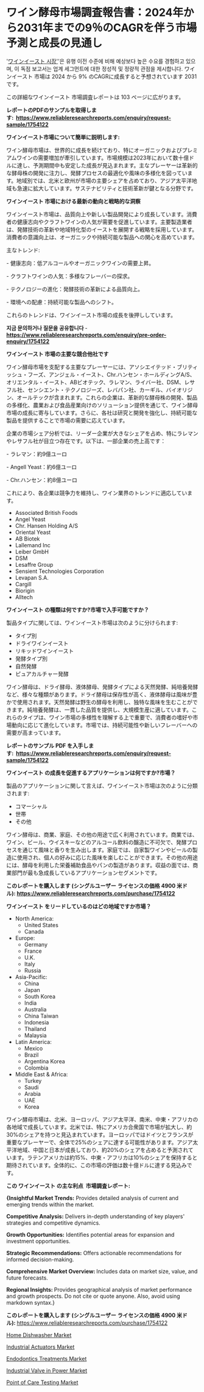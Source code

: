 <p><h1>ワイン酵母市場調査報告書：2024年から2031年までの9％のCAGRを伴う市場予測と成長の見通し</h1></p><p>'<a href="https://www.reliableresearchreports.com/wine-yeast-r1754122?utm_campaign=107&utm_medium=36&utm_source=Github&utm_content=ia&utm_term=21102024&utm_id=wine-yeast">ワインイースト 시장'</a>'은 유행 이전 수준에 비해 예상보다 높은 수요를 경험하고 있으며, 이 독점 보고서는 업계 세그먼트에 대한 정성적 및 정량적 관점을 제시합니다. ワインイースト 市場は 2024 から 9% のCAGRに成長すると予想されています 2031&nbsp; です。</p>
<p>この詳細なワインイースト 市場調査レポートは 103 ページに広がります。</p>
<p><strong>レポートのPDFのサンプルを取得します</strong><strong>:&nbsp;&nbsp;<a href="https://www.reliableresearchreports.com/enquiry/request-sample/1754122?utm_campaign=107&utm_medium=36&utm_source=Github&utm_content=ia&utm_term=21102024&utm_id=wine-yeast">https://www.reliableresearchreports.com/enquiry/request-sample/1754122</a></strong></p>
<p><strong>ワインイースト市場について簡単に説明します:</strong></p>
<p><p>ワイン酵母市場は、世界的に成長を続けており、特にオーガニックおよびプレミアムワインの需要増加が牽引しています。市場規模は2023年において数十億ドルに達し、予測期間中も安定した成長が見込まれます。主なプレーヤーは革新的な酵母株の開発に注力し、発酵プロセスの最適化や風味の多様化を図っています。地域別では、北米と欧州が市場の主要シェアを占めており、アジア太平洋地域も急速に拡大しています。サステナビリティと技術革新が鍵となる分野です。</p></p>
<p><strong>ワインイースト 市場における最新の動向と戦略的な洞察</strong></p>
<p><p>ワインイースト市場は、品質向上や新しい製品開発により成長しています。消費者の健康志向やクラフトワインの人気が需要を促進しています。主要製造業者は、発酵技術の革新や地域特化型のイーストを展開する戦略を採用しています。消費者の意識向上は、オーガニックや持続可能な製品への関心を高めています。 </p><p>主なトレンド:</p><p>- 健康志向：低アルコールやオーガニックワインの需要上昇。</p><p>- クラフトワインの人気：多様なフレーバーの探求。</p><p>- テクノロジーの進化：発酵技術の革新による品質向上。</p><p>- 環境への配慮：持続可能な製品へのシフト。 </p><p>これらのトレンドは、ワインイースト市場の成長を後押ししています。</p></p>
<p><strong>지금 문의하거나 질문을 공유합니다</strong><strong>&nbsp;</strong>-<strong><a href="https://www.reliableresearchreports.com/enquiry/pre-order-enquiry/1754122?utm_campaign=107&utm_medium=36&utm_source=Github&utm_content=ia&utm_term=21102024&utm_id=wine-yeast">https://www.reliableresearchreports.com/enquiry/pre-order-enquiry/1754122</a></strong></p>
<p><strong>ワインイースト 市場の主要な競合他社です</strong></p>
<p><p>ワイン酵母市場を支配する主要なプレーヤーには、アソシエイテッド・ブリティッシュ・フーズ、アンジェル・イースト、Chr.ハンセン・ホールディングA/S、オリエンタル・イースト、ABビオテック、ラレマン、ライバー社、DSM、レサフル社、センシエント・テクノロジーズ、レバパン社、カーギル、バイオリジン、オールテックが含まれます。これらの企業は、革新的な酵母株の開発、製品の多様化、農業および食品産業向けのソリューション提供を通じて、ワイン酵母市場の成長に寄与しています。さらに、各社は研究と開発を強化し、持続可能な製品を提供することで市場の需要に応えています。</p><p>企業の市場シェア分析では、リーダー企業が大きなシェアを占め、特にラレマンやレサフル社が目立つ存在です。以下は、一部企業の売上高です：</p><p>- ラレマン：約9億ユーロ</p><p>- Angell Yeast：約6億ユーロ</p><p>- Chr.ハンセン：約8億ユーロ</p><p>これにより、各企業は競争力を維持し、ワイン業界のトレンドに適応しています。</p></p>
<p><ul><li>Associated British Foods</li><li>Angel Yeast</li><li>Chr. Hansen Holding A/S</li><li>Oriental Yeast</li><li>AB Biotek</li><li>Lallemand Inc</li><li>Leiber GmbH</li><li>DSM</li><li>Lesaffre Group</li><li>Sensient Technologies Corporation</li><li>Levapan S.A.</li><li>Cargill</li><li>Biorigin</li><li>Alltech</li></ul></p>
<p><strong>ワインイースト の種類は何ですか?市場で入手可能ですか？</strong></p>
<p>製品タイプに関しては、ワインイースト市場は次のように分けられます:</p>
<p><ul><li>タイプ別</li><li>ドライワインイースト</li><li>リキッドワインイースト</li><li>発酵タイプ別</li><li>自然発酵</li><li>ピュアカルチャー発酵</li></ul></p>
<p><p>ワイン酵母は、ドライ酵母、液体酵母、発酵タイプによる天然発酵、純培養発酵など、様々な種類があります。ドライ酵母は保存性が高く、液体酵母は風味が豊かで使用されます。天然発酵は野生の酵母を利用し、独特な風味を生むことができます。純培養発酵は、一貫した品質を提供し、大規模生産に適しています。これらのタイプは、ワイン市場の多様性を理解する上で重要で、消費者の嗜好や市場動向に応じて進化しています。市場では、持続可能性や新しいフレーバーへの需要が高まっています。</p></p>
<p><strong>レポートのサンプル PDF を入手します:&nbsp;</strong><strong>&nbsp;<a href="https://www.reliableresearchreports.com/enquiry/request-sample/1754122?utm_campaign=107&utm_medium=36&utm_source=Github&utm_content=ia&utm_term=21102024&utm_id=wine-yeast">https://www.reliableresearchreports.com/enquiry/request-sample/1754122</a></strong></p>
<p><strong>ワインイースト の成長を促進するアプリケーションは何ですか?市場？</strong></p>
<p>製品のアプリケーションに関して言えば、ワインイースト市場は次のように分類されます:</p>
<p><ul><li>コマーシャル</li><li>世帯</li><li>その他</li></ul></p>
<p><p>ワイン酵母は、商業、家庭、その他の用途で広く利用されています。商業では、ワイン、ビール、ウイスキーなどのアルコール飲料の醸造に不可欠で、発酵プロセスを通じて風味と香りを生み出します。家庭では、自家製ワインやビールの製造に使用され、個人の好みに応じた風味を楽しむことができます。その他の用途には、酵母を利用した栄養補助食品やパンの製造があります。収益の面では、商業部門が最も急成長しているアプリケーションセグメントです。</p></p>
<p><strong>このレポートを購入します (シングルユーザー ライセンスの価格 4900 米ドル):</strong><strong>&nbsp;<a href="https://www.reliableresearchreports.com/purchase/1754122?utm_campaign=107&utm_medium=36&utm_source=Github&utm_content=ia&utm_term=21102024&utm_id=wine-yeast">https://www.reliableresearchreports.com/purchase/1754122</a></strong></p>
<p><strong>ワインイースト をリードしているのはどの地域ですか市場？</strong></p>
<p><ul>
    <li>
        North America:
        <ul>
            <li>United States</li>
            <li>Canada</li>
        </ul>
    </li>
    <li>
        Europe:
        <ul>
            <li>Germany</li>
            <li>France</li>
            <li>U.K.</li>
            <li>Italy</li>
            <li>Russia</li>
        </ul>
    </li>
    <li>
        Asia-Pacific:
        <ul>
            <li>China</li>
            <li>Japan</li>
            <li>South Korea</li>
            <li>India</li>
            <li>Australia</li>
            <li>China Taiwan</li>
            <li>Indonesia</li>
            <li>Thailand</li>
            <li>Malaysia</li>
        </ul>
    </li>
    <li>
        Latin America:
        <ul>
            <li>Mexico</li>
            <li>Brazil</li>
            <li>Argentina Korea</li>
            <li>Colombia</li>
        </ul>
    </li>
    <li>
        Middle East & Africa:
        <ul>
            <li>Turkey</li>
            <li>Saudi</li>
            <li>Arabia</li>
            <li>UAE</li>
            <li>Korea</li>
        </ul>
    </li>
    </ul></p>
<p><p>ワイン酵母市場は、北米、ヨーロッパ、アジア太平洋、南米、中東・アフリカの各地域で成長しています。北米では、特にアメリカ合衆国で市場が拡大し、約30%のシェアを持つと見込まれています。ヨーロッパではドイツとフランスが重要なプレーヤーで、全体で25%のシェアに達する可能性があります。アジア太平洋地域、中国と日本が成長しており、約20%のシェアを占めると予測されています。ラテンアメリカは約15%、中東・アフリカは10%のシェアを保持すると期待されています。全体的に、この市場の評価は数十億ドルに達する見込みです。</p></p>
<p><strong>この ワインイースト の主な利点&nbsp; 市場調査レポート:</strong></p>
<p><strong>{Insightful Market Trends:</strong> Provides detailed analysis of current and emerging trends within the market.</p>
<p><strong>Competitive Analysis:</strong> Delivers in-depth understanding of key players' strategies and competitive dynamics.</p>
<p><strong>Growth Opportunities:</strong> Identifies potential areas for expansion and investment opportunities.</p>
<p><strong>Strategic Recommendations:</strong> Offers actionable recommendations for informed decision-making.</p>
<p><strong>Comprehensive Market Overview: </strong>Includes data on market size, value, and future forecasts.</p>
<p><strong>Regional Insights: </strong>Provides geographical analysis of market performance and growth prospects. Do not cite or quote anyone. Also, avoid using markdown syntax.}</p>
<p><strong>このレポートを購入します (シングルユーザー ライセンスの価格 4900 米ドル):&nbsp;</strong><a href="https://www.reliableresearchreports.com/purchase/1754122?utm_campaign=107&utm_medium=36&utm_source=Github&utm_content=ia&utm_term=21102024&utm_id=wine-yeast">https://www.reliableresearchreports.com/purchase/1754122</a></p>
<p><p><a href="https://issuu.com/reportprime-2/docs/home-dishwasher-market-size-2030.pp_da4d8fc109d13d?utm_campaign=107&utm_medium=36&utm_source=Github&utm_content=ia&utm_term=21102024&utm_id=wine-yeast">Home Dishwasher Market</a></p><p><a href="https://github.com/delorasywf/Market-Research-Report-List-1/blob/main/industrial-actuators-market.md?utm_campaign=107&utm_medium=36&utm_source=Github&utm_content=ia&utm_term=21102024&utm_id=wine-yeast">Industrial Actuators Market</a></p><p><a href="https://www.linkedin.com/pulse/endodontics-treatments-market-emerging-trends-future-prospects-u6oie?utm_campaign=107&utm_medium=36&utm_source=Github&utm_content=ia&utm_term=21102024&utm_id=wine-yeast">Endodontics Treatments Market</a></p><p><a href="https://github.com/KejsiLoshi121/Market-Research-Report-List-1/blob/main/industrial-valve-in-power-market.md?utm_campaign=107&utm_medium=36&utm_source=Github&utm_content=ia&utm_term=21102024&utm_id=wine-yeast">Industrial Valve in Power Market</a></p><p><a href="https://www.linkedin.com/pulse/point-care-testing-market-trends-focusing-insight-forecast-mbtze?utm_campaign=107&utm_medium=36&utm_source=Github&utm_content=ia&utm_term=21102024&utm_id=wine-yeast">Point of Care Testing Market</a></p></p>
<p>&nbsp;</p>